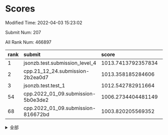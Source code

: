 # Scores

Modified Time: 2022-04-03 15:23:02

Submit Num: 207

All Rank Num: 466897

| rank |               submit               |       score        |       sigma        | pk_num |
| :--- | :--------------------------------- | :----------------- | :----------------- | :----- |
| 1    | jsonzb.test.submission_level_4     | 1013.7413792357834 | 0.8164611541977276 | 9019   |
| 2    | cpp.21_12_24.submission-2b2ea0d7   | 1013.358185284606  | 0.8070576143135244 | 9025   |
| 3    | jsonzb.test.test_1                 | 1012.542782911664  | 0.8044920947197    | 9018   |
| 54   | cpp.2022_01_09.submission-5b0e3de2 | 1006.2734404481149 | 0.7203851987741049 | 9025   |
| 68   | cpp.2022_01_09.submission-816672bd | 1003.820205569352  | 0.7156846308811163 | 9019   |


<details>
<summary>全部</summary>

| rank |                 submit                 |       score        |       sigma        | pk_num |
| :--- | :------------------------------------- | :----------------- | :----------------- | :----- |
| 1    | jsonzb.test.submission_level_4         | 1013.7413792357834 | 0.8164611541977276 | 9019   |
| 2    | cpp.21_12_24.submission-2b2ea0d7       | 1013.358185284606  | 0.8070576143135244 | 9025   |
| 3    | jsonzb.test.test_1                     | 1012.542782911664  | 0.8044920947197    | 9018   |
| 4    | gobigger.level_3.submission_level_3_26 | 1012.0022653183572 | 0.7737161976651645 | 9022   |
| 5    | gobigger.level_3.submission_level_3_8  | 1011.5009098277563 | 0.7723010993671977 | 9024   |
| 6    | gobigger.level_3.submission_level_3_25 | 1011.4196193761087 | 0.7702567637627932 | 9025   |
| 7    | gobigger.level_3.submission_level_3_18 | 1011.0555208813721 | 0.7722187339363403 | 9022   |
| 8    | gobigger.level_3.submission_level_3_35 | 1010.9230586229686 | 0.7596183171082691 | 9023   |
| 9    | gobigger.level_3.submission_level_3_40 | 1010.8248818968286 | 0.7773601006746106 | 9023   |
| 10   | gobigger.level_3.submission_level_3_22 | 1010.8116811784573 | 0.7868667683583002 | 9024   |
| 11   | gobigger.level_3.submission_level_3_15 | 1010.7937571368576 | 0.7692806175923752 | 9020   |
| 12   | gobigger.level_3.submission_level_3_23 | 1010.5752646534615 | 0.7950155338846139 | 9019   |
| 13   | gobigger.level_3.submission_level_3_11 | 1010.5462870423073 | 0.7613011444168337 | 9019   |
| 14   | gobigger.level_3.submission_level_3_28 | 1010.5312652213794 | 0.7776966471745332 | 9023   |
| 15   | gobigger.level_3.submission_level_3_21 | 1010.4951494196999 | 0.7654200056614229 | 9025   |
| 16   | gobigger.level_3.submission_level_3_27 | 1010.4918566418646 | 0.7407057773320319 | 9026   |
| 17   | gobigger.level_3.submission_level_3_5  | 1010.4685826988091 | 0.7822503591383513 | 9020   |
| 18   | gobigger.level_3.submission_level_3_38 | 1010.4261014043612 | 0.7577061135001635 | 9020   |
| 19   | gobigger.level_3.submission_level_3_12 | 1010.4083416280026 | 0.7411929862845373 | 9024   |
| 20   | gobigger.level_3.submission_level_3_32 | 1010.3898440110327 | 0.7697056172848559 | 9018   |
| 21   | gobigger.level_3.submission_level_3_4  | 1010.3531184355535 | 0.7524729102806939 | 9022   |
| 22   | gobigger.level_3.submission_level_3_31 | 1010.2691174245704 | 0.7662569469436742 | 9016   |
| 23   | gobigger.level_3.submission_level_3_37 | 1010.2437931616146 | 0.7773174574067292 | 9022   |
| 24   | gobigger.level_3.submission_level_3_6  | 1010.1961474843343 | 0.7614738043500103 | 9026   |
| 25   | gobigger.level_3.submission_level_3_0  | 1010.167726434342  | 0.7538834816615031 | 9018   |
| 26   | gobigger.level_3.submission_level_3_39 | 1010.1235700134051 | 0.7437321310075681 | 9019   |
| 27   | gobigger.level_3.submission_level_3_20 | 1010.11832383911   | 0.7529004416414856 | 9022   |
| 28   | gobigger.level_3.submission_level_3_41 | 1010.0886574801433 | 0.7593433877786882 | 9023   |
| 29   | gobigger.level_3.submission_level_3_29 | 1010.0781652258903 | 0.765661238204788  | 9019   |
| 30   | gobigger.level_3.submission_level_3_36 | 1010.0346396333772 | 0.7507489767515988 | 9026   |
| 31   | gobigger.level_3.submission_level_3_34 | 1010.0281718909223 | 0.7631797803935466 | 9017   |
| 32   | gobigger.level_3.submission_level_3_16 | 1009.9350497548402 | 0.7737943985773799 | 9019   |
| 33   | gobigger.level_3.submission_level_3_1  | 1009.87699534839   | 0.7409965887746943 | 9027   |
| 34   | gobigger.level_3.submission_level_3_49 | 1009.8553071829363 | 0.7450805224277168 | 9024   |
| 35   | gobigger.level_3.submission_level_3_47 | 1009.8102436932598 | 0.788674704705309  | 9021   |
| 36   | gobigger.level_3.submission_level_3_48 | 1009.7684949437302 | 0.7392168418743477 | 9019   |
| 37   | gobigger.level_3.submission_level_3_10 | 1009.7389967242078 | 0.7450561635400889 | 9021   |
| 38   | gobigger.level_3.submission_level_3_46 | 1009.663293091673  | 0.7272724010706981 | 9020   |
| 39   | gobigger.level_3.submission_level_3_33 | 1009.653813835173  | 0.7433332895404139 | 9024   |
| 40   | gobigger.level_3.submission_level_3_14 | 1009.6297188909028 | 0.7360898158951297 | 9025   |
| 41   | gobigger.level_3.submission_level_3_17 | 1009.6268754189792 | 0.75181672498566   | 9022   |
| 42   | gobigger.level_3.submission_level_3_2  | 1009.5729036506136 | 0.759621449603525  | 9019   |
| 43   | gobigger.level_3.submission_level_3_13 | 1009.5306125037025 | 0.7477487639068465 | 9026   |
| 44   | gobigger.level_3.submission_level_3_9  | 1009.4690606610125 | 0.7518087039987223 | 9027   |
| 45   | gobigger.level_3.submission_level_3_45 | 1009.4468280943026 | 0.7438143074468302 | 9024   |
| 46   | gobigger.level_3.submission_level_3_30 | 1009.3588739774615 | 0.7397968042434269 | 9024   |
| 47   | gobigger.level_3.submission_level_3_43 | 1009.2628414291656 | 0.7387407299143874 | 9024   |
| 48   | gobigger.level_3.submission_level_3_7  | 1009.2109380124216 | 0.771274141796045  | 9019   |
| 49   | gobigger.level_3.submission_level_3_19 | 1009.1486516042712 | 0.7526359046524457 | 9019   |
| 50   | gobigger.level_3.submission_level_3_3  | 1009.0012755677689 | 0.7516638984484871 | 9025   |
| 51   | gobigger.level_3.submission_level_3_44 | 1008.8988074863245 | 0.7350358362411668 | 9021   |
| 52   | gobigger.level_3.submission_level_3_24 | 1008.5507355713067 | 0.7427513272862949 | 9022   |
| 53   | gobigger.level_3.submission_level_3_42 | 1008.5207718933129 | 0.7322165677558853 | 9027   |
| 54   | cpp.2022_01_09.submission-5b0e3de2     | 1006.2734404481149 | 0.7203851987741049 | 9025   |
| 55   | gobigger.level_1.submission_level_1_43 | 1004.7199291490562 | 0.7151208959723877 | 9025   |
| 56   | gobigger.level_1.submission_level_1_34 | 1004.7088282924313 | 0.7230479406850814 | 9021   |
| 57   | gobigger.level_1.submission_level_1_44 | 1004.6085851505338 | 0.7151688150819157 | 9026   |
| 58   | gobigger.level_1.submission_level_1_19 | 1004.2002586535222 | 0.7102633994665472 | 9028   |
| 59   | gobigger.level_1.submission_level_1_36 | 1004.1852406372437 | 0.7209951140710351 | 9023   |
| 60   | gobigger.level_1.submission_level_1_42 | 1004.1847706687893 | 0.7132995075121188 | 9021   |
| 61   | gobigger.level_1.submission_level_1_21 | 1004.0638317043348 | 0.7226725369037403 | 9016   |
| 62   | gobigger.level_1.submission_level_1_27 | 1004.0278198035455 | 0.7227420876752615 | 9025   |
| 63   | gobigger.level_1.submission_level_1_22 | 1004.0255736543008 | 0.7119736402460335 | 9023   |
| 64   | gobigger.level_1.submission_level_1_0  | 1004.0169607315484 | 0.7155150909731912 | 9017   |
| 65   | gobigger.level_1.submission_level_1_12 | 1004.0149596537168 | 0.7134031647910036 | 9024   |
| 66   | gobigger.level_1.submission_level_1_24 | 1003.9213618122748 | 0.7228353177247502 | 9026   |
| 67   | gobigger.level_1.submission_level_1_46 | 1003.9138292875468 | 0.717560721696745  | 9026   |
| 68   | cpp.2022_01_09.submission-816672bd     | 1003.820205569352  | 0.7156846308811163 | 9019   |
| 69   | gobigger.level_1.submission_level_1_11 | 1003.7929739564713 | 0.7150498833890879 | 9025   |
| 70   | gobigger.level_1.submission_level_1_17 | 1003.7560882854339 | 0.7314480540783506 | 9020   |
| 71   | gobigger.level_1.submission_level_1_30 | 1003.7387580903988 | 0.7153862455233686 | 9022   |
| 72   | gobigger.level_1.submission_level_1_13 | 1003.6926102654204 | 0.7161686052431026 | 9022   |
| 73   | gobigger.level_1.submission_level_1_47 | 1003.6270383505289 | 0.715520355605882  | 9029   |
| 74   | gobigger.level_1.submission_level_1_49 | 1003.6264337403547 | 0.7318037159846575 | 9028   |
| 75   | gobigger.level_1.submission_level_1_26 | 1003.574084080445  | 0.7313270228505202 | 9019   |
| 76   | gobigger.level_1.submission_level_1_1  | 1003.5076935764525 | 0.7293698259396684 | 9024   |
| 77   | gobigger.level_1.submission_level_1_15 | 1003.4987249396908 | 0.7167538147124479 | 9021   |
| 78   | gobigger.level_1.submission_level_1_45 | 1003.4799524919215 | 0.7243300949105786 | 9026   |
| 79   | gobigger.level_1.submission_level_1_28 | 1003.3740084824784 | 0.7254265144485852 | 9018   |
| 80   | gobigger.level_1.submission_level_1_4  | 1003.2567442333507 | 0.7096587298522015 | 9020   |
| 81   | gobigger.level_1.submission_level_1_40 | 1003.2393416459157 | 0.7220157924980041 | 9016   |
| 82   | gobigger.level_1.submission_level_1_18 | 1003.1771999733974 | 0.7081586506198659 | 9023   |
| 83   | gobigger.level_1.submission_level_1_33 | 1003.1657169895184 | 0.7183955266349705 | 9024   |
| 84   | gobigger.level_1.submission_level_1_48 | 1003.1622570403468 | 0.7189800259905507 | 9022   |
| 85   | gobigger.level_1.submission_level_1_8  | 1003.1471932084736 | 0.7281578001063007 | 9021   |
| 86   | gobigger.level_1.submission_level_1_31 | 1003.1215771229466 | 0.7172137967762034 | 9025   |
| 87   | gobigger.level_1.submission_level_1_32 | 1003.1176709869455 | 0.7116837660648121 | 9021   |
| 88   | gobigger.level_1.submission_level_1_35 | 1003.1076080626046 | 0.7281330157795644 | 9016   |
| 89   | gobigger.level_1.submission_level_1_9  | 1003.0814243459367 | 0.7236423056774575 | 9020   |
| 90   | gobigger.level_1.submission_level_1_39 | 1003.0785937761121 | 0.7298280358271542 | 9020   |
| 91   | gobigger.level_1.submission_level_1_10 | 1003.0342255839537 | 0.7051890580303725 | 9020   |
| 92   | gobigger.level_1.submission_level_1_7  | 1002.9419731358157 | 0.7219263376639257 | 9025   |
| 93   | gobigger.level_1.submission_level_1_16 | 1002.9196902991578 | 0.7162154221378549 | 9023   |
| 94   | gobigger.level_1.submission_level_1_29 | 1002.849871612366  | 0.7289200463875564 | 9022   |
| 95   | gobigger.level_1.submission_level_1_6  | 1002.7583370203819 | 0.7083363090966649 | 9022   |
| 96   | gobigger.level_1.submission_level_1_14 | 1002.7285525927759 | 0.715025235826784  | 9021   |
| 97   | gobigger.level_1.submission_level_1_25 | 1002.6669695223454 | 0.7101998672779078 | 9023   |
| 98   | gobigger.level_1.submission_level_1_20 | 1002.6184088337127 | 0.7049211074596392 | 9022   |
| 99   | gobigger.level_1.submission_level_1_38 | 1002.5441897642776 | 0.7139540349642965 | 9022   |
| 100  | gobigger.level_1.submission_level_1_41 | 1002.5218511672495 | 0.7106502944042467 | 9022   |
| 101  | gobigger.level_1.submission_level_1_37 | 1002.3316877734802 | 0.7134230577802222 | 9024   |
| 102  | gobigger.level_1.submission_level_1_23 | 1002.3013002801143 | 0.7114436641854307 | 9021   |
| 103  | gobigger.level_1.submission_level_1_3  | 1002.2780377250808 | 0.7187894637553632 | 9018   |
| 104  | gobigger.level_1.submission_level_1_5  | 1001.8106195520901 | 0.7109135067287762 | 9018   |
| 105  | gobigger.level_1.submission_level_1_2  | 1001.6370055408119 | 0.7164986463974896 | 9017   |
| 106  | gobigger.random.submission_random_6    | 997.5865879804327  | 0.7153495060672436 | 9019   |
| 107  | gobigger.random.submission_random_23   | 997.2623053106693  | 0.7038291070996414 | 9022   |
| 108  | gobigger.random.submission_random_5    | 997.2036404107832  | 0.7071599972916827 | 9019   |
| 109  | gobigger.random.submission_random_0    | 997.0932738541017  | 0.7081581892313051 | 9023   |
| 110  | gobigger.random.submission_random_26   | 997.0610521114617  | 0.6966848644935937 | 9023   |
| 111  | gobigger.random.submission_random_13   | 997.0380190382067  | 0.7027490000014142 | 9027   |
| 112  | gobigger.random.submission_random_7    | 997.0260827706877  | 0.7008263713410957 | 9021   |
| 113  | gobigger.random.submission_random_38   | 996.8865094083105  | 0.7050971999126742 | 9024   |
| 114  | gobigger.random.submission_random_22   | 996.75391239076    | 0.7076319544698847 | 9024   |
| 115  | gobigger.random.submission_random_47   | 996.7179362213718  | 0.7124134977879082 | 9023   |
| 116  | gobigger.random.submission_random_30   | 996.6843717123126  | 0.7108630071992247 | 9023   |
| 117  | gobigger.random.submission_random_24   | 996.665034178968   | 0.6997661189702657 | 9022   |
| 118  | gobigger.random.submission_random_3    | 996.6553447989069  | 0.7064267756771723 | 9022   |
| 119  | gobigger.random.submission_random_46   | 996.6436257595334  | 0.695079493430229  | 9023   |
| 120  | gobigger.random.submission_random_41   | 996.640798194884   | 0.7153572377191514 | 9025   |
| 121  | gobigger.random.submission_random_9    | 996.493968335083   | 0.6978205983755537 | 9024   |
| 122  | gobigger.random.submission_random_31   | 996.4696360671505  | 0.7172818776264172 | 9021   |
| 123  | gobigger.random.submission_random_36   | 996.2900218282413  | 0.7054148094553867 | 9025   |
| 124  | gobigger.random.submission_random_11   | 996.2886098344791  | 0.7190469451542785 | 9021   |
| 125  | gobigger.random.submission_random_12   | 996.2333529363029  | 0.7025132028933604 | 9021   |
| 126  | gobigger.random.submission_random_1    | 996.1070560195626  | 0.7033066791778511 | 9023   |
| 127  | gobigger.random.submission_random_8    | 996.0776414218234  | 0.7219213108252781 | 9027   |
| 128  | gobigger.random.submission_random_19   | 995.9937839696195  | 0.7260860102583949 | 9023   |
| 129  | gobigger.random.submission_random_40   | 995.9853750849518  | 0.7178310401890874 | 9027   |
| 130  | gobigger.random.submission_random_45   | 995.9751120970022  | 0.717531623106253  | 9016   |
| 131  | gobigger.random.submission_random_33   | 995.8862245544718  | 0.7086978265776969 | 9025   |
| 132  | gobigger.random.submission_random_37   | 995.8820283445295  | 0.7084394735006388 | 9020   |
| 133  | gobigger.random.submission_random_44   | 995.8381716841801  | 0.7180527271244768 | 9019   |
| 134  | gobigger.random.submission_random_2    | 995.803262876444   | 0.7088538102701608 | 9018   |
| 135  | gobigger.random.submission_random_21   | 995.7454391373432  | 0.7079109914923343 | 9022   |
| 136  | gobigger.random.submission_random_34   | 995.7353311109156  | 0.7196087404162334 | 9024   |
| 137  | gobigger.random.submission_random_48   | 995.6093130402365  | 0.7139796610719727 | 9019   |
| 138  | gobigger.random.submission_random_20   | 995.529841306081   | 0.7122021376878946 | 9028   |
| 139  | gobigger.random.submission_random_27   | 995.5094118104819  | 0.7183779105782334 | 9015   |
| 140  | gobigger.random.submission_random_43   | 995.4327444593671  | 0.7092076572385011 | 9019   |
| 141  | gobigger.random.submission_random_10   | 995.4216941807002  | 0.7143330630057837 | 9020   |
| 142  | gobigger.random.submission_random_4    | 995.4036458880224  | 0.7210138787917261 | 9018   |
| 143  | gobigger.random.submission_random_14   | 995.2872551988822  | 0.72163299300788   | 9016   |
| 144  | gobigger.random.submission_random_17   | 995.2827159127199  | 0.6990190482472557 | 9023   |
| 145  | gobigger.random.submission_random_29   | 995.2814161188608  | 0.7214385621945677 | 9021   |
| 146  | gobigger.random.submission_random_28   | 995.1752322829391  | 0.7231743732032093 | 9028   |
| 147  | gobigger.random.submission_random_32   | 995.1610269621991  | 0.70853632662667   | 9025   |
| 148  | gobigger.random.submission_random_15   | 995.0397471351426  | 0.7090883225322461 | 9015   |
| 149  | gobigger.random.submission_random_25   | 995.0297274137771  | 0.7130979687598883 | 9025   |
| 150  | gobigger.random.submission_random_49   | 994.898531000163   | 0.7157635111526108 | 9028   |
| 151  | gobigger.random.submission_random_16   | 994.8102747212108  | 0.6998472687059444 | 9021   |
| 152  | gobigger.random.submission_random_35   | 994.7535381693216  | 0.6981467945559964 | 9022   |
| 153  | gobigger.random.submission_random_42   | 994.6186286040939  | 0.7298445266185304 | 9024   |
| 154  | gobigger.random.submission_random_39   | 994.5910381387031  | 0.7085816813130208 | 9024   |
| 155  | gobigger.random.submission_random_18   | 994.478895467906   | 0.7365418939987203 | 9026   |
| 156  | gobigger.level_2.submission_level_2_27 | 993.7547372577312  | 0.7252255609192579 | 9023   |
| 157  | gobigger.level_2.submission_level_2_40 | 993.6041154185858  | 0.7231273546430004 | 9020   |
| 158  | gobigger.level_2.submission_level_2_35 | 993.603114789571   | 0.7430575529858007 | 9019   |
| 159  | gobigger.level_2.submission_level_2_31 | 993.4624336241483  | 0.7295139219371952 | 9021   |
| 160  | gobigger.level_2.submission_level_2_30 | 993.3391693478931  | 0.722556232109942  | 9025   |
| 161  | gobigger.level_2.submission_level_2_42 | 993.1817361489603  | 0.7341441607110747 | 9023   |
| 162  | gobigger.level_2.submission_level_2_16 | 992.9590191306565  | 0.7390259508856107 | 9021   |
| 163  | gobigger.level_2.submission_level_2_46 | 992.9265929443251  | 0.7395998681244763 | 9022   |
| 164  | gobigger.level_2.submission_level_2_36 | 992.9035254362636  | 0.7429238943814453 | 9026   |
| 165  | gobigger.level_2.submission_level_2_15 | 992.8780016491327  | 0.7289499001220131 | 9024   |
| 166  | gobigger.level_2.submission_level_2_48 | 992.8557749582565  | 0.7456289417263984 | 9022   |
| 167  | gobigger.level_2.submission_level_2_26 | 992.8367790147882  | 0.7539280211136785 | 9017   |
| 168  | gobigger.level_2.submission_level_2_49 | 992.6790754089035  | 0.7223439335417531 | 9024   |
| 169  | gobigger.level_2.submission_level_2_43 | 992.6774197146804  | 0.7568696580109957 | 9028   |
| 170  | gobigger.level_2.submission_level_2_41 | 992.5654198608506  | 0.7397469528838563 | 9028   |
| 171  | gobigger.level_2.submission_level_2_21 | 992.5651880607952  | 0.7334713677257747 | 9026   |
| 172  | gobigger.level_2.submission_level_2_38 | 992.5588660579491  | 0.7453335265064491 | 9022   |
| 173  | gobigger.level_2.submission_level_2_9  | 992.5115430274436  | 0.7404312252861777 | 9023   |
| 174  | gobigger.level_2.submission_level_2_10 | 992.4425729406389  | 0.7442071940241429 | 9022   |
| 175  | gobigger.level_2.submission_level_2_20 | 992.4183450696559  | 0.7418474397923086 | 9022   |
| 176  | gobigger.level_2.submission_level_2_18 | 992.3142295022844  | 0.7540273955235505 | 9020   |
| 177  | gobigger.level_2.submission_level_2_25 | 992.1679232668484  | 0.7309162268095574 | 9024   |
| 178  | gobigger.level_2.submission_level_2_45 | 992.1535626174827  | 0.7467670761281155 | 9018   |
| 179  | gobigger.level_2.submission_level_2_44 | 992.1315318600715  | 0.7511359386897891 | 9024   |
| 180  | gobigger.level_2.submission_level_2_5  | 992.1182050735656  | 0.7323474873627449 | 9022   |
| 181  | gobigger.level_2.submission_level_2_1  | 992.0172295122346  | 0.7524726766817439 | 9028   |
| 182  | gobigger.level_2.submission_level_2_12 | 991.992397480787   | 0.74449250165507   | 9022   |
| 183  | gobigger.level_2.submission_level_2_47 | 991.9815485374519  | 0.735862672530283  | 9021   |
| 184  | gobigger.level_2.submission_level_2_29 | 991.9771826959059  | 0.7499186160823403 | 9018   |
| 185  | gobigger.level_2.submission_level_2_28 | 991.9203717432799  | 0.7602121770324894 | 9015   |
| 186  | gobigger.level_2.submission_level_2_0  | 991.8989935621273  | 0.7503463399216246 | 9023   |
| 187  | gobigger.level_2.submission_level_2_22 | 991.7693549408261  | 0.7459789117092457 | 9023   |
| 188  | gobigger.level_2.submission_level_2_14 | 991.7389386563635  | 0.751322508218607  | 9012   |
| 189  | gobigger.level_2.submission_level_2_7  | 991.6995826641433  | 0.7357282486587681 | 9023   |
| 190  | gobigger.level_2.submission_level_2_13 | 991.6915472997745  | 0.7488492368073525 | 9022   |
| 191  | gobigger.level_2.submission_level_2_2  | 991.6823017563613  | 0.7404480409704443 | 9025   |
| 192  | gobigger.level_2.submission_level_2_19 | 991.6298814358521  | 0.7501600606409758 | 9024   |
| 193  | gobigger.level_2.submission_level_2_33 | 991.6240202200746  | 0.7403230917112599 | 9021   |
| 194  | gobigger.level_2.submission_level_2_6  | 991.4553614877307  | 0.7636658945403674 | 9025   |
| 195  | gobigger.level_2.submission_level_2_37 | 991.3810927600222  | 0.7436597116136058 | 9025   |
| 196  | gobigger.level_2.submission_level_2_23 | 991.2545956965131  | 0.7412968036294824 | 9027   |
| 197  | gobigger.level_2.submission_level_2_32 | 990.9590802189555  | 0.7582114595104504 | 9025   |
| 198  | gobigger.level_2.submission_level_2_17 | 990.8944732275514  | 0.763536537472727  | 9018   |
| 199  | gobigger.level_2.submission_level_2_4  | 990.8827104402985  | 0.7674495304355824 | 9025   |
| 200  | gobigger.level_2.submission_level_2_11 | 990.8771286689068  | 0.7424931285912516 | 9024   |
| 201  | gobigger.level_2.submission_level_2_24 | 990.6577480590907  | 0.7485471904715804 | 9021   |
| 202  | gobigger.level_2.submission_level_2_8  | 990.5308585942814  | 0.7519305723252504 | 9021   |
| 203  | gobigger.level_2.submission_level_2_3  | 990.4488713575149  | 0.7504387502158318 | 9023   |
| 204  | gobigger.level_2.submission_level_2_34 | 990.3465414825951  | 0.7462605686820758 | 9022   |
| 205  | gobigger.level_2.submission_level_2_39 | 989.8686009338614  | 0.783757176522089  | 9025   |
| 206  | gobigger.none.submission_none_1        | 980.4229898002006  | 1.4432971670374521 | 9018   |
| 207  | gobigger.none.submission_none_0        | 976.9666814185662  | 1.3563900350581528 | 9021   |

</details>